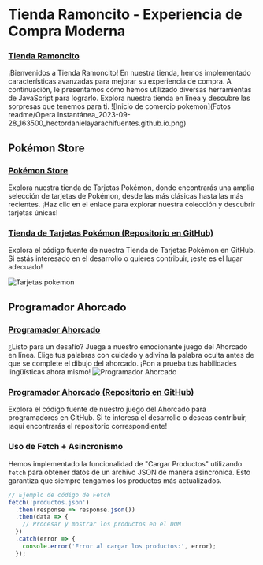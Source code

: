 # Tienda Ramoncito - Experiencia de Compra Moderna
### [Tienda Ramoncito](https://hectordanielayarachifuentes.github.io/TIENDA-RAMONCITO/)

¡Bienvenidos a Tienda Ramoncito! En nuestra tienda, hemos implementado características avanzadas para mejorar su experiencia de compra. A continuación, le presentamos cómo hemos utilizado diversas herramientas de JavaScript para lograrlo. Explora nuestra tienda en línea y descubre las sorpresas que tenemos para ti.
![Inicio de comercio pokemon](Fotos readme/Opera Instantánea_2023-09-28_163500_hectordanielayarachifuentes.github.io.png)
## Pokémon Store
### [Pokémon Store](https://hectordanielayarachifuentes.github.io/TARJETAS-POKEMON-STORE/index.html)

Explora nuestra tienda de Tarjetas Pokémon, donde encontrarás una amplia selección de tarjetas de Pokémon, desde las más clásicas hasta las más recientes. ¡Haz clic en el enlace para explorar nuestra colección y descubrir tarjetas únicas!
### [Tienda de Tarjetas Pokémon (Repositorio en GitHub)](https://github.com/HectorDanielAyarachiFuentes/TARJETAS-POKEMON-STORE?fbclid=IwAR00KdXIjbbvlkJv4I_64HRnh-Gm4JPAtwQF1Zgw4m0gfL0Xp_iniOuYUm4)

Explora el código fuente de nuestra Tienda de Tarjetas Pokémon en GitHub. Si estás interesado en el desarrollo o quieres contribuir, ¡este es el lugar adecuado!

![Tarjetas pokemon](https://github.com/HectorDanielAyarachiFuentes/TIENDA-RAMONCITO/blob/main/Fotos%20readme/Opera%20Instant%C3%A1nea_2023-09-28_163335_hectordanielayarachifuentes.github.io.png?raw=true)
## Programador Ahorcado
### [Programador Ahorcado](https://hectordanielayarachifuentes.github.io/ahorcado/)

¿Listo para un desafío? Juega a nuestro emocionante juego del Ahorcado en línea. Elige tus palabras con cuidado y adivina la palabra oculta antes de que se complete el dibujo del ahorcado. ¡Pon a prueba tus habilidades lingüísticas ahora mismo!
![Programador Ahorcado](https://github.com/HectorDanielAyarachiFuentes/TIENDA-RAMONCITO/blob/main/Fotos%20readme/Opera%20Instant%C3%A1nea_2023-09-28_163346_hectordanielayarachifuentes.github.io.png?raw=true)

### [Programador Ahorcado (Repositorio en GitHub)](https://github.com/HectorDanielAyarachiFuentes/ahorcado)

Explora el código fuente de nuestro juego del Ahorcado para programadores en GitHub. Si te interesa el desarrollo o deseas contribuir, ¡aquí encontrarás el repositorio correspondiente!

### Uso de Fetch + Asincronismo

Hemos implementado la funcionalidad de "Cargar Productos" utilizando `fetch` para obtener datos de un archivo JSON de manera asincrónica. Esto garantiza que siempre tengamos los productos más actualizados.

```javascript
// Ejemplo de código de Fetch
fetch('productos.json')
  .then(response => response.json())
  .then(data => {
    // Procesar y mostrar los productos en el DOM
  })
  .catch(error => {
    console.error('Error al cargar los productos:', error);
  });
